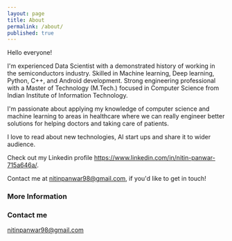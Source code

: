 ```yaml
---
layout: page
title: About
permalink: /about/
published: true
---
```

Hello everyone!

I'm experienced Data Scientist with a demonstrated history of working in the semiconductors industry. Skilled in Machine learning, Deep learning, Python, C++, and Android development. Strong engineering professional with a Master of Technology (M.Tech.) focused in Computer Science from Indian Institute of Information Technology. 

I'm passionate about applying my knowledge of computer science and machine learning to areas in healthcare where we can really engineer better solutions for helping doctors and taking care of patients. 

I love to read about new technologies, AI start ups and share it to wider audience.

Check out my Linkedin profile https://www.linkedin.com/in/nitin-panwar-715a646a/. 

Contact me at nitinpanwar98@gmail.com, if you'd like to get in touch!

### More Information


### Contact me

[nitinpanwar98@gmail.com](mailto:nitinpanwar98@gmail.com)
